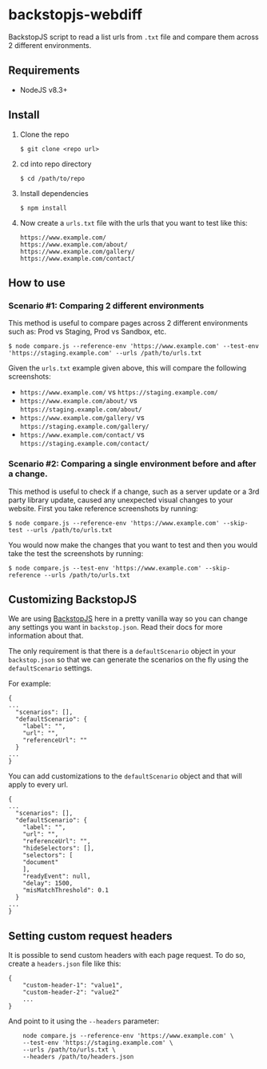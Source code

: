 # backstopjs-webdiff

BackstopJS script to read a list urls from `.txt` file and compare them across 2 different environments.

## Requirements

- NodeJS v8.3+

## Install

1.  Clone the repo
    ```
    $ git clone <repo url>
    ```
1.  cd into repo directory
    ```
    $ cd /path/to/repo
    ```
1.  Install dependencies
    ```
    $ npm install
    ```
1.  Now create a `urls.txt` file with the urls that you want to test like this:

    ```
    https://www.example.com/
    https://www.example.com/about/
    https://www.example.com/gallery/
    https://www.example.com/contact/
    ```

## How to use

### Scenario #1: Comparing 2 different environments

This method is useful to compare pages across 2 different environments such as: Prod vs Staging, Prod vs Sandbox, etc.

```
$ node compare.js --reference-env 'https://www.example.com' --test-env 'https://staging.example.com' --urls /path/to/urls.txt
```

Given the `urls.txt` example given above, this will compare the following screenshots:

- `https://www.example.com/` vs `https://staging.example.com/`
- `https://www.example.com/about/` vs `https://staging.example.com/about/`
- `https://www.example.com/gallery/` vs `https://staging.example.com/gallery/`
- `https://www.example.com/contact/` vs `https://staging.example.com/contact/`

### Scenario #2: Comparing a single environment before and after a change.

This method is useful to check if a change, such as a server update or a 3rd party library update, caused any unexpected visual changes to your website. First you take reference screenshots by running:

```
$ node compare.js --reference-env 'https://www.example.com' --skip-test --urls /path/to/urls.txt
```

You would now make the changes that you want to test and then you would take the test the screenshots by running:

```
$ node compare.js --test-env 'https://www.example.com' --skip-reference --urls /path/to/urls.txt
```

## Customizing BackstopJS

We are using [BackstopJS](https://github.com/garris/BackstopJS) here in a pretty vanilla way
so you can change any settings you want in `backstop.json`. Read their docs for more information about that.

The only requirement is that there is a `defaultScenario` object in your `backstop.json` so that we can generate the scenarios on the fly using the `defaultScenario` settings.

For example:

```
{
...
  "scenarios": [],
  "defaultScenario": {
  	"label": "",
  	"url": "",
  	"referenceUrl": ""
  }
...
}
```

You can add customizations to the `defaultScenario` object and that will apply to every url.

```
{
...
  "scenarios": [],
  "defaultScenario": {
  	"label": "",
  	"url": "",
  	"referenceUrl": "",
  	"hideSelectors": [],
  	"selectors": [
  	"document"
  	],
  	"readyEvent": null,
  	"delay": 1500,
  	"misMatchThreshold": 0.1
  }
...
}
```

## Setting custom request headers

It is possible to send custom headers with each page request. To do so, create a `headers.json` file like this:

```
{
    "custom-header-1": "value1",
    "custom-header-2": "value2"
    ...
}
```

And point to it using the `--headers` parameter:

```
    node compare.js --reference-env 'https://www.example.com' \
    --test-env 'https://staging.example.com' \
    --urls /path/to/urls.txt \
    --headers /path/to/headers.json
```
